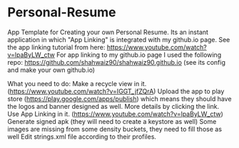 # Personal-Resume
App Template for Creating your own Personal Resume. Its an instant application in which "App Linking" is integrated with my github.io page. See the app linking tutorial from here: https://www.youtube.com/watch?v=lpaByLW_ctw  For app linking to my github.io page I used the following repo: https://github.com/shahwaiz90/shahwaiz90.github.io (see its config and make your own github.io)

What you need to do:
Make a recycle view in it. (https://www.youtube.com/watch?v=IGGT_jfZQrA)
Upload the app to play store (https://play.google.com/apps/publish) which means they should have the logos and banner designed as well. More details by clicking the link.
Use App Linking in it. (https://www.youtube.com/watch?v=lpaByLW_ctw)
Generate signed apk (they will need to create a keystore as well)
Some images are missing from some density buckets, they need to fill those as well
Edit strings.xml file according to their profiles.
